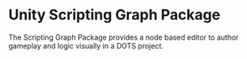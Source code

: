 # Unity Scripting Graph Package

The Scripting Graph Package provides a node based editor to author gameplay and logic visually in a DOTS project.
